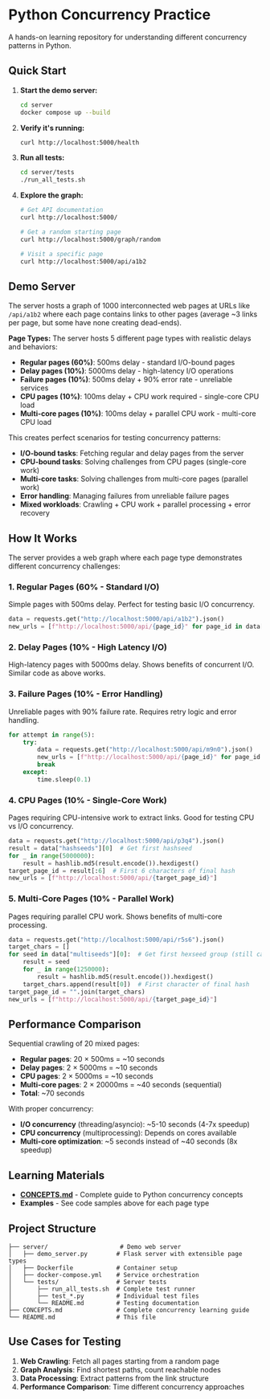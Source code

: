 # Python Concurrency Practice

A hands-on learning repository for understanding different concurrency patterns in Python.

## Quick Start

1. **Start the demo server:**
   ```bash
   cd server
   docker compose up --build
   ```

2. **Verify it's running:**
   ```bash
   curl http://localhost:5000/health
   ```

3. **Run all tests:**
   ```bash
   cd server/tests
   ./run_all_tests.sh
   ```

4. **Explore the graph:**
   ```bash
   # Get API documentation
   curl http://localhost:5000/

   # Get a random starting page
   curl http://localhost:5000/graph/random

   # Visit a specific page
   curl http://localhost:5000/api/a1b2
   ```

## Demo Server

The server hosts a graph of 1000 interconnected web pages at URLs like `/api/a1b2` where each page contains links to other pages (average ~3 links per page, but some have none creating dead-ends).

**Page Types:** The server hosts 5 different page types with realistic delays and behaviors:
- **Regular pages (60%)**: 500ms delay - standard I/O-bound pages
- **Delay pages (10%)**: 5000ms delay - high-latency I/O operations
- **Failure pages (10%)**: 500ms delay + 90% error rate - unreliable services
- **CPU pages (10%)**: 100ms delay + CPU work required - single-core CPU load
- **Multi-core pages (10%)**: 100ms delay + parallel CPU work - multi-core CPU load

This creates perfect scenarios for testing concurrency patterns:

- **I/O-bound tasks**: Fetching regular and delay pages from the server
- **CPU-bound tasks**: Solving challenges from CPU pages (single-core work)
- **Multi-core tasks**: Solving challenges from multi-core pages (parallel work)
- **Error handling**: Managing failures from unreliable failure pages
- **Mixed workloads**: Crawling + CPU work + parallel processing + error recovery

## How It Works

The server provides a web graph where each page type demonstrates different concurrency challenges:

### 1. Regular Pages (60% - Standard I/O)
Simple pages with 500ms delay. Perfect for testing basic I/O concurrency.

```python
data = requests.get("http://localhost:5000/api/a1b2").json()
new_urls = [f"http://localhost:5000/api/{page_id}" for page_id in data["links"]]
```

### 2. Delay Pages (10% - High Latency I/O)
High-latency pages with 5000ms delay. Shows benefits of concurrent I/O. Similar code as above works.

### 3. Failure Pages (10% - Error Handling)
Unreliable pages with 90% failure rate. Requires retry logic and error handling.

```python
for attempt in range(5):
    try:
        data = requests.get("http://localhost:5000/api/m9n0").json()
        new_urls = [f"http://localhost:5000/api/{page_id}" for page_id in data["links"]]
        break
    except:
        time.sleep(0.1)
```

### 4. CPU Pages (10% - Single-Core Work)
Pages requiring CPU-intensive work to extract links. Good for testing CPU vs I/O concurrency.

```python
data = requests.get("http://localhost:5000/api/p3q4").json()
result = data["hashseeds"][0]  # Get first hashseed
for _ in range(5000000):
    result = hashlib.md5(result.encode()).hexdigest()
target_page_id = result[:6]  # First 6 characters of final hash
new_urls = [f"http://localhost:5000/api/{target_page_id}"]
```

### 5. Multi-Core Pages (10% - Parallel Work)
Pages requiring parallel CPU work. Shows benefits of multi-core processing.

```python
data = requests.get("http://localhost:5000/api/r5s6").json()
target_chars = []
for seed in data["multiseeds"][0]:  # Get first hexseed group (still called multiseeds for compatibility)
    result = seed
    for _ in range(1250000):
        result = hashlib.md5(result.encode()).hexdigest()
    target_chars.append(result[0])  # First character of final hash
target_page_id = "".join(target_chars)
new_urls = [f"http://localhost:5000/api/{target_page_id}"]
```

## Performance Comparison

Sequential crawling of 20 mixed pages:
- **Regular pages**: 20 × 500ms = ~10 seconds
- **Delay pages**: 2 × 5000ms = ~10 seconds
- **CPU pages**: 2 × 5000ms = ~10 seconds
- **Multi-core pages**: 2 × 20000ms = ~40 seconds (sequential)
- **Total**: ~70 seconds

With proper concurrency:
- **I/O concurrency** (threading/asyncio): ~5-10 seconds (4-7x speedup)
- **CPU concurrency** (multiprocessing): Depends on cores available
- **Multi-core optimization**: ~5 seconds instead of ~40 seconds (8x speedup)

## Learning Materials

- **[CONCEPTS.md](CONCEPTS.md)** - Complete guide to Python concurrency concepts
- **Examples** - See code samples above for each page type

## Project Structure

```
├── server/                    # Demo web server
│   ├── demo_server.py        # Flask server with extensible page types
│   ├── Dockerfile            # Container setup
│   ├── docker-compose.yml    # Service orchestration
│   └── tests/                # Server tests
│       ├── run_all_tests.sh  # Complete test runner
│       ├── test_*.py         # Individual test files
│       └── README.md         # Testing documentation
├── CONCEPTS.md               # Complete concurrency learning guide
└── README.md                 # This file
```

## Use Cases for Testing

1. **Web Crawling**: Fetch all pages starting from a random page
2. **Graph Analysis**: Find shortest paths, count reachable nodes
3. **Data Processing**: Extract patterns from the link structure
4. **Performance Comparison**: Time different concurrency approaches